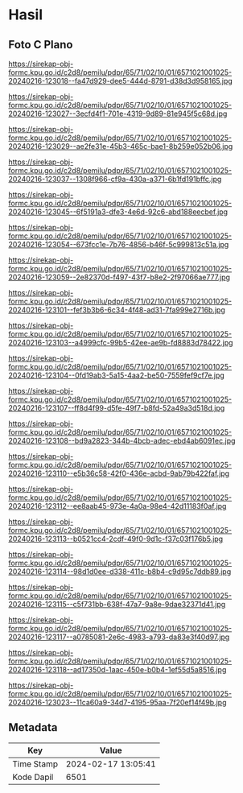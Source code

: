 # Hasil

## Foto C Plano

https://sirekap-obj-formc.kpu.go.id/c2d8/pemilu/pdpr/65/71/02/10/01/6571021001025-20240216-123018--fa47d929-dee5-444d-8791-d38d3d958165.jpg

https://sirekap-obj-formc.kpu.go.id/c2d8/pemilu/pdpr/65/71/02/10/01/6571021001025-20240216-123027--3ecfd4f1-701e-4319-9d89-81e945f5c68d.jpg

https://sirekap-obj-formc.kpu.go.id/c2d8/pemilu/pdpr/65/71/02/10/01/6571021001025-20240216-123029--ae2fe31e-45b3-465c-bae1-8b259e052b06.jpg

https://sirekap-obj-formc.kpu.go.id/c2d8/pemilu/pdpr/65/71/02/10/01/6571021001025-20240216-123037--1308f966-cf9a-430a-a371-6b1fd191bffc.jpg

https://sirekap-obj-formc.kpu.go.id/c2d8/pemilu/pdpr/65/71/02/10/01/6571021001025-20240216-123045--6f5191a3-dfe3-4e6d-92c6-abd188eecbef.jpg

https://sirekap-obj-formc.kpu.go.id/c2d8/pemilu/pdpr/65/71/02/10/01/6571021001025-20240216-123054--673fcc1e-7b76-4856-b46f-5c999813c51a.jpg

https://sirekap-obj-formc.kpu.go.id/c2d8/pemilu/pdpr/65/71/02/10/01/6571021001025-20240216-123059--2e82370d-f497-43f7-b8e2-2f97066ae777.jpg

https://sirekap-obj-formc.kpu.go.id/c2d8/pemilu/pdpr/65/71/02/10/01/6571021001025-20240216-123101--fef3b3b6-6c34-4f48-ad31-7fa999e2716b.jpg

https://sirekap-obj-formc.kpu.go.id/c2d8/pemilu/pdpr/65/71/02/10/01/6571021001025-20240216-123103--a4999cfc-99b5-42ee-ae9b-fd8883d78422.jpg

https://sirekap-obj-formc.kpu.go.id/c2d8/pemilu/pdpr/65/71/02/10/01/6571021001025-20240216-123104--0fd19ab3-5a15-4aa2-be50-7559fef9cf7e.jpg

https://sirekap-obj-formc.kpu.go.id/c2d8/pemilu/pdpr/65/71/02/10/01/6571021001025-20240216-123107--ff8d4f99-d5fe-49f7-b8fd-52a49a3d518d.jpg

https://sirekap-obj-formc.kpu.go.id/c2d8/pemilu/pdpr/65/71/02/10/01/6571021001025-20240216-123108--bd9a2823-344b-4bcb-adec-ebd4ab6091ec.jpg

https://sirekap-obj-formc.kpu.go.id/c2d8/pemilu/pdpr/65/71/02/10/01/6571021001025-20240216-123110--e5b36c58-42f0-436e-acbd-9ab79b422faf.jpg

https://sirekap-obj-formc.kpu.go.id/c2d8/pemilu/pdpr/65/71/02/10/01/6571021001025-20240216-123112--ee8aab45-973e-4a0a-98e4-42d11183f0af.jpg

https://sirekap-obj-formc.kpu.go.id/c2d8/pemilu/pdpr/65/71/02/10/01/6571021001025-20240216-123113--b0521cc4-2cdf-49f0-9d1c-f37c03f176b5.jpg

https://sirekap-obj-formc.kpu.go.id/c2d8/pemilu/pdpr/65/71/02/10/01/6571021001025-20240216-123114--98d1d0ee-d338-411c-b8b4-c9d95c7ddb89.jpg

https://sirekap-obj-formc.kpu.go.id/c2d8/pemilu/pdpr/65/71/02/10/01/6571021001025-20240216-123115--c5f731bb-638f-47a7-9a8e-9dae32371d41.jpg

https://sirekap-obj-formc.kpu.go.id/c2d8/pemilu/pdpr/65/71/02/10/01/6571021001025-20240216-123117--a0785081-2e6c-4983-a793-da83e3f40d97.jpg

https://sirekap-obj-formc.kpu.go.id/c2d8/pemilu/pdpr/65/71/02/10/01/6571021001025-20240216-123118--ad17350d-1aac-450e-b0b4-1ef55d5a8516.jpg

https://sirekap-obj-formc.kpu.go.id/c2d8/pemilu/pdpr/65/71/02/10/01/6571021001025-20240216-123023--11ca60a9-34d7-4195-95aa-7f20ef14f49b.jpg


## Metadata

| Key        | Value               |
| ---------- | ------------------- |
| Time Stamp | 2024-02-17 13:05:41 |
| Kode Dapil | 6501                |



